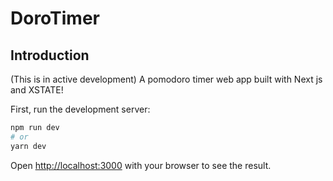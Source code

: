 # DoroTimer
## Introduction
(This is in active development) A pomodoro timer web app built with Next js and XSTATE!

First, run the development server:

```bash
npm run dev
# or
yarn dev
```

Open [http://localhost:3000](http://localhost:3000) with your browser to see the result.

